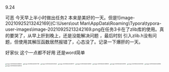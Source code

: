 9.24

可恶 今天早上半小时做出任务2 本来是美好的一天。但是![image-20210925213242169](C:\Users\out Man\AppData\Roaming\Typora\typora-user-images\image-20210925213242169.png在任务3卡在了zlib库的使用。真的要哭了，从早上肝到晚上，还是没能解决问题 ，最后时刻 引入zlib.h没有问题，但使用其解压函数居然报错了，心态没了。记录一下爆肝的一天。

好家伙 这个一点都不好用 还是word简单



<img src="C:\Users\out Man\AppData\Roaming\Typora\typora-user-images\image-20210924220258093.png" alt="image-20210924220258093" style="zoom:25%;" />

<img src="C:\Users\out Man\AppData\Roaming\Typora\typora-user-images\image-20210924220307738.png" alt="image-20210924220307738" style="zoom:25%;" />

<img src="C:\Users\out Man\AppData\Roaming\Typora\typora-user-images\image-20210924220325043.png" alt="image-20210924220325043" style="zoom:25%;" />

<img src="C:\Users\out Man\AppData\Roaming\Typora\typora-user-images\image-20210924220338717.png" alt="image-20210924220338717" style="zoom:25%;" />

<img src="C:\Users\out Man\AppData\Roaming\Typora\typora-user-images\image-20210924220349161.png" alt="image-20210924220349161" style="zoom:25%;" />

<img src="C:\Users\out Man\AppData\Roaming\Typora\typora-user-images\image-20210924220358169.png" alt="image-20210924220358169" style="zoom:25%;" />

<img src="C:\Users\out Man\AppData\Roaming\Typora\typora-user-images\image-20210924220407410.png" alt="image-20210924220407410" style="zoom:25%;" />

<img src="C:\Users\out Man\AppData\Roaming\Typora\typora-user-images\image-20210924220415746.png" alt="image-20210924220415746" style="zoom:25%;" />

<img src="C:\Users\out Man\AppData\Roaming\Typora\typora-user-images\image-20210924220425955.png" alt="image-20210924220425955" style="zoom:25%;" />



<img src="C:\Users\out Man\AppData\Roaming\Typora\typora-user-images\image-20210924220443532.png" alt="image-20210924220443532" style="zoom:25%;" />

